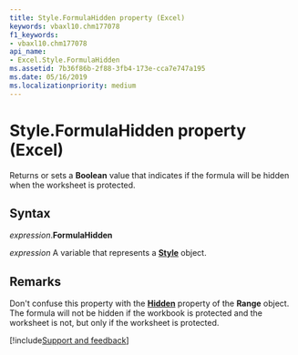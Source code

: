 ```yaml
---
title: Style.FormulaHidden property (Excel)
keywords: vbaxl10.chm177078
f1_keywords:
- vbaxl10.chm177078
api_name:
- Excel.Style.FormulaHidden
ms.assetid: 7b36f86b-2f88-3fb4-173e-cca7e747a195
ms.date: 05/16/2019
ms.localizationpriority: medium
---
```



# Style.FormulaHidden property (Excel)

Returns or sets a **Boolean** value that indicates if the formula will be hidden when the worksheet is protected.


## Syntax

_expression_.**FormulaHidden**

_expression_ A variable that represents a **[Style](Excel.Style.md)** object.


## Remarks

Don't confuse this property with the **[Hidden](Excel.Range.Hidden.md)** property of the **Range** object. The formula will not be hidden if the workbook is protected and the worksheet is not, but only if the worksheet is protected.




[!include[Support and feedback](~/includes/feedback-boilerplate.md)]